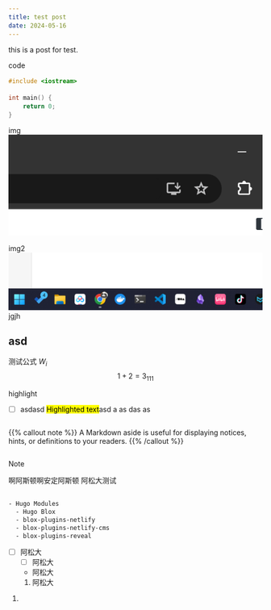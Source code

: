 ```yaml
---
title: test post
date: 2024-05-16
---
```


this is a post for test.

code
```cpp
#include <iostream>

int main() {
    return 0;
}
```

img
![alt text](image.png)

img2
![](Pasted%20image%2020240516102839.png)
jgjh

## asd

测试公式
$W_i$
$$
1 + 2 = 3_{111}$$

highlight
- [ ] asdasd <mark>Highlighted text</mark>asd a as das as


```markdown

```



{{% callout note %}}
A Markdown aside is useful for displaying notices, hints, or definitions to your readers.
{{% /callout %}}

```cpp

```

> [!NOTE]
> 啊阿斯顿啊安定阿斯顿
> 阿松大测试



````

````


```markmap {height="200px"}
- Hugo Modules
  - Hugo Blox
  - blox-plugins-netlify
  - blox-plugins-netlify-cms
  - blox-plugins-reveal
```


- [ ] 阿松大
	- [ ] 阿松大
	- 阿松大
	1. 阿松大
1. 